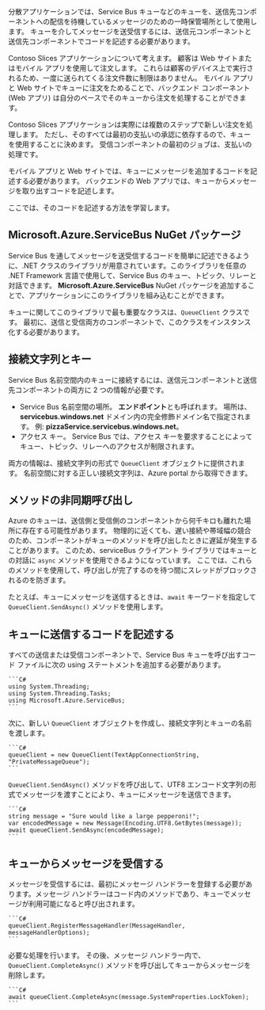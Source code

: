 分散アプリケーションでは、Service Bus キューなどのキューを、送信先コンポーネントへの配信を待機しているメッセージのための一時保管場所として使用します。 キューを介してメッセージを送受信するには、送信元コンポーネントと送信先コンポーネントでコードを記述する必要があります。

Contoso Slices アプリケーションについて考えます。 顧客は Web サイトまたはモバイル アプリを使用して注文します。 これらは顧客のデバイス上で実行されるため、一度に送られてくる注文件数に制限はありません。 モバイル アプリと Web サイトでキューに注文をためることで、バックエンド コンポーネント (Web アプリ) は自分のペースでそのキューから注文を処理することができます。

Contoso Slices アプリケーションは実際には複数のステップで新しい注文を処理します。 ただし、そのすべては最初の支払いの承認に依存するので、キューを使用することに決めます。 受信コンポーネントの最初のジョブは、支払いの処理です。

モバイル アプリと Web サイトでは、キューにメッセージを追加するコードを記述する必要があります。 バックエンドの Web アプリでは、キューからメッセージを取り出すコードを記述します。

ここでは、そのコードを記述する方法を学習します。

## <a name="the-microsoftazureservicebus-nuget-package"></a>Microsoft.Azure.ServiceBus NuGet パッケージ

Service Bus を通してメッセージを送受信するコードを簡単に記述できるように、.NET クラスのライブラリが用意されています。このライブラリを任意の .NET Framework 言語で使用して、Service Bus のキュー、トピック、リレーと対話できます。 **Microsoft.Azure.ServiceBus** NuGet パッケージを追加することで、アプリケーションにこのライブラリを組み込むことができます。

キューに関してこのライブラリで最も重要なクラスは、`QueueClient` クラスです。 最初に、送信と受信両方のコンポーネントで、このクラスをインスタンス化する必要があります。

## <a name="connection-strings-and-keys"></a>接続文字列とキー

Service Bus 名前空間内のキューに接続するには、送信元コンポーネントと送信先コンポーネントの両方に 2 つの情報が必要です。

- Service Bus 名前空間の場所。 **エンドポイント**とも呼ばれます。 場所は、**servicebus.windows.net** ドメイン内の完全修飾ドメイン名で指定されます。 例: **pizzaService.servicebus.windows.net**。
- アクセス キー。 Service Bus では、アクセス キーを要求することによってキュー、トピック、リレーへのアクセスが制限されます。

両方の情報は、接続文字列の形式で `QueueClient` オブジェクトに提供されます。 名前空間に対する正しい接続文字列は、Azure portal から取得できます。

## <a name="calling-methods-asynchronously"></a>メソッドの非同期呼び出し

Azure のキューは、送信側と受信側のコンポーネントから何千キロも離れた場所に存在する可能性があります。 物理的に近くても、遅い接続や帯域幅の競合のため、コンポーネントがキューのメソッドを呼び出したときに遅延が発生することがあります。 このため、serviceBus クライアント ライブラリではキューとの対話に `async` メソッドを使用できるようになっています。 ここでは、これらのメソッドを使用して、呼び出しが完了するのを待つ間にスレッドがブロックされるのを防ぎます。

たとえば、キューにメッセージを送信するときは、`await` キーワードを指定して `QueueClient.SendAsync()` メソッドを使用します。

## <a name="write-code-that-sends-to-queues"></a>キューに送信するコードを記述する 

すべての送信または受信コンポーネントで、Service Bus キューを呼び出すコード ファイルに次の using ステートメントを追加する必要があります。

    ```C#
    using System.Threading;
    using System.Threading.Tasks;
    using Microsoft.Azure.ServiceBus;
    ```

次に、新しい `QueueClient` オブジェクトを作成し、接続文字列とキューの名前を渡します。

    ```C#
    queueClient = new QueueClient(TextAppConnectionString, "PrivateMessageQueue");
    ```

`QueueClient.SendAsync()` メソッドを呼び出して、UTF8 エンコード文字列の形式でメッセージを渡すことにより、キューにメッセージを送信できます。

    ```C#
    string message = "Sure would like a large pepperoni!";
    var encodedMessage = new Message(Encoding.UTF8.GetBytes(message));
    await queueClient.SendAsync(encodedMessage);
    ```

## <a name="receive-messages-from-queue"></a>キューからメッセージを受信する

メッセージを受信するには、最初にメッセージ ハンドラーを登録する必要があります。メッセージ ハンドラーはコード内のメソッドであり、キューでメッセージが利用可能になると呼び出されます。

    ```C#
    queueClient.RegisterMessageHandler(MessageHandler, messageHandlerOptions);
    ```

必要な処理を行います。 その後、メッセージ ハンドラー内で、`QueueClient.CompleteAsync()` メソッドを呼び出してキューからメッセージを削除します。

    ```C#
    await queueClient.CompleteAsync(message.SystemProperties.LockToken);
    ```
    
